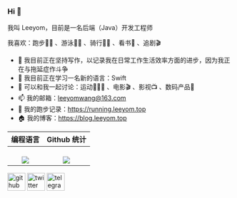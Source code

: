 ### Hi 👋
我叫 Leeyom，目前是一名后端（Java）开发工程师

我喜欢：跑步🏃🏻 、游泳🏊🏻 、骑行🚴🏻 、看书📖 、追剧🎬 

- 🔭 我目前正在坚持写作，以记录我在日常工作生活效率方面的进步，因为我正在与拖延症作斗争
- 🌱 我目前正在学习一名新的语言：Swift
- 💬 可以和我一起讨论：运动🏃🏻‍♂️ 、电影🎬 、影视📺 、数码产品📱 
- 📫 我的邮箱：leeyomwang@163.com
- 🏃 我的跑步记录：https://running.leeyom.top
- 🏠 我的博客：https://blog.leeyom.top

|                   **编程语言**                    |                **Github 统计**                |
| :----------------------------------------------------------: | :----------------------------------------------------------: |
| <a href="https://github.com/superleeyom"><br/>  <img align="center" src="https://github-readme-stats.vercel.app/api/top-langs/?username=superleeyom&hide=javascript,html,css&hide_border=true&hide_title=true" /><br/></a> | <a href="https://github.com/superleeyom"><br/>  <img align="center" src="https://github-readme-stats.vercel.app/api?username=superleeyom&show_icons=true&count_private=true&include_all_commits=true&hide_border=true&hide_title=true" /><br/></a> |


[<img src='https://cdn.jsdelivr.net/npm/simple-icons@3.0.1/icons/github.svg' alt='github' height='40'>](https://github.com/superleeyom)  [<img src='https://cdn.jsdelivr.net/npm/simple-icons@3.0.1/icons/twitter.svg' alt='twitter' height='40'>](https://twitter.com/super_leeyom)  [<img src='https://cdn.jsdelivr.net/npm/simple-icons@3.0.1/icons/telegram.svg' alt='telegram' height='40'>](https://t.me/super_leeyom)
